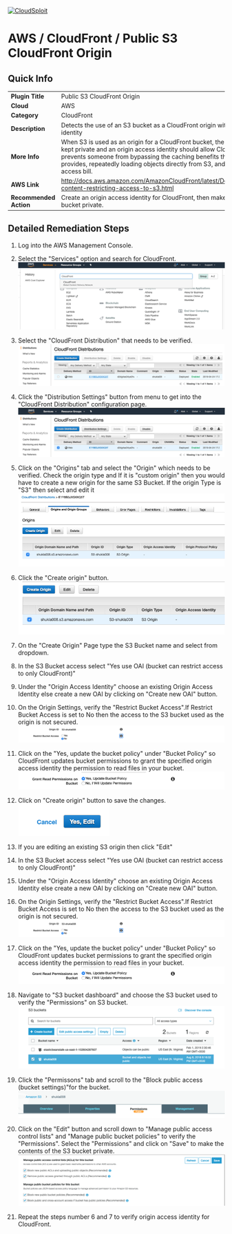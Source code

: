 [![CloudSploit](https://cloudsploit.com/img/logo-new-big-text-100.png "CloudSploit")](https://cloudsploit.com)

# AWS / CloudFront / Public S3 CloudFront Origin

## Quick Info

| | |
|-|-|
| **Plugin Title** | Public S3 CloudFront Origin |
| **Cloud** | AWS |
| **Category** | CloudFront |
| **Description** | Detects the use of an S3 bucket as a CloudFront origin without an origin access identity |
| **More Info** | When S3 is used as an origin for a CloudFront bucket, the contents should be kept private and an origin access identity should allow CloudFront access. This prevents someone from bypassing the caching benefits that CloudFront provides, repeatedly loading objects directly from S3, and amassing a large access bill. |
| **AWS Link** | http://docs.aws.amazon.com/AmazonCloudFront/latest/DeveloperGuide/private-content-restricting-access-to-s3.html |
| **Recommended Action** | Create an origin access identity for CloudFront, then make the contents of the S3 bucket private. |

## Detailed Remediation Steps
1. Log into the AWS Management Console.
2. Select the "Services" option and search for CloudFront. </br> <img src="/resources/aws/cloudfront/public-s3-cloudfront-origin/step2.png"/>
3. Select the "CloudFront Distribution" that needs to be verified.</br> <img src="/resources/aws/cloudfront/public-s3-cloudfront-origin/step3.png"/>
4. Click the "Distribution Settings" button from menu to get into the "CloudFront Distribution" configuration page. </br><img src="/resources/aws/cloudfront/public-s3-cloudfront-origin/step4.png"/>
5. Click on the "Origins" tab and select the "Origin" which needs to be verified. Check the origin type and If it is "custom origin" then you would have to create a new origin for the same S3 Bucket. If the origin Type is "S3" then select and edit it  </br><img src="/resources/aws/cloudfront/public-s3-cloudfront-origin/step5.png"/>
6. Click the "Create origin" button.</br><img src="/resources/aws/cloudfront/public-s3-cloudfront-origin/step6.png"/>
7. On the "Create Origin" Page type the S3 Bucket name and select from dropdown.
8. In the S3 Bucket access select "Yes use OAI (bucket can restrict access to only CloudFront)"
9. Under the "Origin Access Identity" choose an existing Origin Access Identity else create a new OAI by clicking on "Create new OAI" button.
10. On the Origin Settings, verify the "Restrict Bucket Access".If Restrict Bucket Access is set to No then the access to the S3 bucket used as the origin is not secured.</br> <img src="/resources/aws/cloudfront/public-s3-cloudfront-origin/step7.png"/>
11. Click on the "Yes, update the bucket policy" under "Bucket Policy" so CloudFront updates bucket permissions to grant the specified origin access identity the permission to read files in your bucket.</br><img src="/resources/aws/cloudfront/public-s3-cloudfront-origin/step10.png"/>
14. Click on "Create origin" button to save the changes.</br><img src="/resources/aws/cloudfront/public-s3-cloudfront-origin/step11.png"/>
15. If you are editing an existing S3 origin then click "Edit"
16. In the S3 Bucket access select "Yes use OAI (bucket can restrict access to only CloudFront)"
9. Under the "Origin Access Identity" choose an existing Origin Access Identity else create a new OAI by clicking on "Create new OAI" button.
10. On the Origin Settings, verify the "Restrict Bucket Access".If Restrict Bucket Access is set to No then the access to the S3 bucket used as the origin is not secured.</br> <img src="/resources/aws/cloudfront/public-s3-cloudfront-origin/step7.png"/>
11. Click on the "Yes, update the bucket policy" under "Bucket Policy" so CloudFront updates bucket permissions to grant the specified origin access identity the permission to read files in your bucket.</br><img src="/resources/aws/cloudfront/public-s3-cloudfront-origin/step10.png"/>

17. Navigate to "S3 bucket dashboard" and choose the S3 bucket used to verify the "Permissions" on S3 bucket.</br><img src="/resources/aws/cloudfront/public-s3-cloudfront-origin/step12.png"/>
18. Click the "Permissons" tab and scroll to the "Block public access (bucket settings)"for the bucket.</br><img src="/resources/aws/cloudfront/public-s3-cloudfront-origin/step13.png"/>
19. Click on the "Edit" button and scroll down to "Manage public access control lists" and "Manage public bucket policies" to verify the "Permissions". Select the "Permissions" and click on "Save" to make the contents of the S3 bucket private.</br><img src="/resources/aws/cloudfront/public-s3-cloudfront-origin/step14.png"/>
20. Repeat the steps number 6 and 7 to verify origin access identity for CloudFront.</br>
